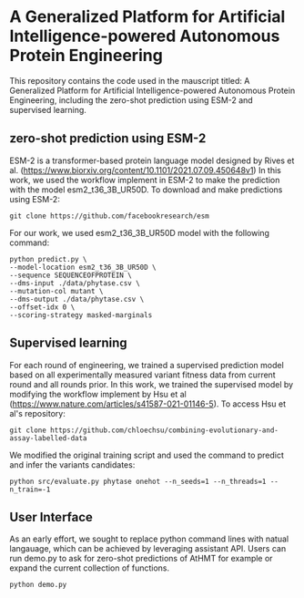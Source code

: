 # A Generalized Platform for Artificial Intelligence-powered Autonomous Protein Engineering
This repository contains the code used in the mauscript titled: A Generalized Platform for Artificial Intelligence-powered Autonomous Protein Engineering, including the zero-shot prediction using ESM-2 and supervised learning.

## zero-shot prediction using ESM-2
ESM-2 is a transformer-based protein language model designed by Rives et al. (https://www.biorxiv.org/content/10.1101/2021.07.09.450648v1) In this work, we used the workflow implement in ESM-2 to make the prediction with the model esm2_t36_3B_UR50D. To download and make predictions using ESM-2:
```
git clone https://github.com/facebookresearch/esm
```
For our work, we used esm2_t36_3B_UR50D model with the following command:

```
python predict.py \
--model-location esm2_t36_3B_UR50D \
--sequence SEQUENCEOFPROTEIN \
--dms-input ./data/phytase.csv \
--mutation-col mutant \
--dms-output ./data/phytase.csv \
--offset-idx 0 \
--scoring-strategy masked-marginals
```

## Supervised learning
For each round of engineering, we trained a supervised prediction model based on all experimentally measured variant fitness data from current round and all rounds prior. In this work, we trained the supervised model by modifying the workflow implement by Hsu et al (https://www.nature.com/articles/s41587-021-01146-5). To access Hsu et al's repository:
```
git clone https://github.com/chloechsu/combining-evolutionary-and-assay-labelled-data
```
We modified the original training script and used the command to predict and infer the variants candidates: 

```
python src/evaluate.py phytase onehot --n_seeds=1 --n_threads=1 --n_train=-1
```

## User Interface
As an early effort, we sought to replace python command lines with natual langauage, which can be achieved by leveraging assistant API. Users can run demo.py to ask for zero-shot predictions of AtHMT for example or expand the current collection of functions. 
```
python demo.py
```
